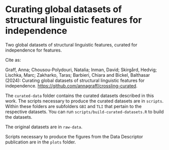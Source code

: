 # Curating global datasets of structural linguistic features for independence
Two global datasets of structural linguistic features, curated for independence for features.

Cite as:

Graff, Anna; Chousou-Polydouri, Natalia; Inman, David; Skirgård, Hedvig; Lischka, Marc; Zakharko, Taras; Barbieri, Chiara and Bickel, Balthasar (2024): Curating global datasets of structural linguistic features for independence. https://github.com/annagraff/crossling-curated.


The `curated-data` folder contains the curated datasets described in this work. The scripts necessary to produce the curated datasets are in `scripts`. Within these folders are subfolders `GBI` and  `TLI` that pertain to the respective datasets. You can run `scripts/build-curated-datasets.R` to build the datasets. 

The original datasets are in `raw-data`. 

Scripts necessary to produce the figures from the Data Descriptor publication are in the `plots` folder.

